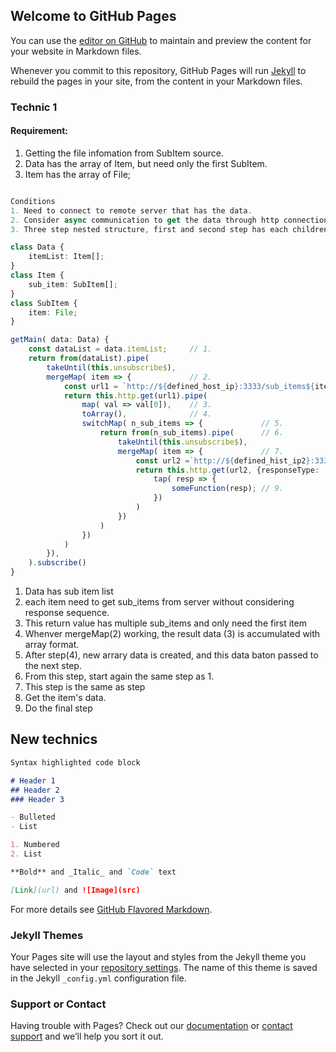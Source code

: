 ## Welcome to GitHub Pages

You can use the [editor on GitHub](https://github.com/wsjung0516/rxjs-technics/edit/gh-pages/index.md) to maintain and preview the content for your website in Markdown files.

Whenever you commit to this repository, GitHub Pages will run [Jekyll](https://jekyllrb.com/) to rebuild the pages in your site, from the content in your Markdown files.

### Technic 1

#### Requirement:

1. Getting the file infomation from SubItem source.
2. Data has the array of Item, but need only the first SubItem.
3. Item has the array of File;

```markdown

```

```ts
Conditions
1. Need to connect to remote server that has the data.
2. Consider async communication to get the data through http connection
3. Three step nested structure, first and second step has each children;

class Data {
    itemList: Item[];
}
class Item {
    sub_item: SubItem[];
}
class SubItem {
    item: File;
}

getMain( data: Data) {
    const dataList = data.itemList;     // 1. 
    return from(dataList).pipe(
        takeUntil(this.unsubscribe$),
        mergeMap( item => {             // 2. 
            const url1 = `http://${defined_host_ip}:3333/sub_items${item}`
            return this.http.get(url1).pipe(
                map( val => val[0]),    // 3. 
                toArray(),              // 4. 
                switchMap( n_sub_items => {             // 5. 
                    return from(n_sub_items).pipe(      // 6. 
                        takeUntil(this.unsubscribe$),
                        mergeMap( item => {             // 7. 
                            const url2 =`http://${defined_hist_ip2}:3334/preview${item}`;  
                            return this.http.get(url2, {responseType: 'blob'}).pipe( // 8. 
                                tap( resp => {
                                    someFunction(resp); // 9. 
                                })
                            )
                        })
                    )
                })
            )
        }),
    ).subscribe()
}
```
1. Data has sub item list
2. each item need to get sub_items from server without considering response sequence.
3. This return value has multiple sub_items and only need the first item
4. Whenver mergeMap(2) working, the result data (3) is accumulated with array format.
5. After step(4), new arrary data is created, and this data baton passed to the next step.  
6. From this step, start again the same step as 1.
7. This step is the same as step
8. Get the item's data.
9. Do the final step

## New technics

```markdown
Syntax highlighted code block

# Header 1
## Header 2
### Header 3

- Bulleted
- List

1. Numbered
2. List

**Bold** and _Italic_ and `Code` text

[Link](url) and ![Image](src)
```

For more details see [GitHub Flavored Markdown](https://guides.github.com/features/mastering-markdown/).

### Jekyll Themes

Your Pages site will use the layout and styles from the Jekyll theme you have selected in your [repository settings](https://github.com/wsjung0516/rxjs-technics/settings/pages). The name of this theme is saved in the Jekyll `_config.yml` configuration file.

### Support or Contact

Having trouble with Pages? Check out our [documentation](https://docs.github.com/categories/github-pages-basics/) or [contact support](https://support.github.com/contact) and we’ll help you sort it out.
